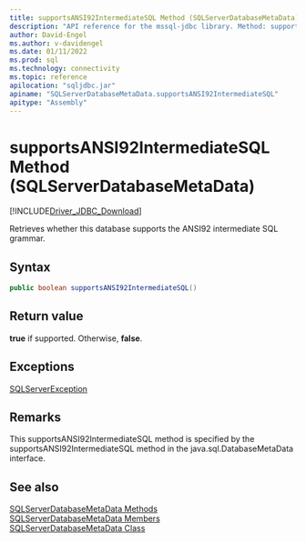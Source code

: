 ```yaml
---
title: supportsANSI92IntermediateSQL Method (SQLServerDatabaseMetaData)
description: "API reference for the mssql-jdbc library. Method: supportsANSI92IntermediateSQL (SQLServerDatabaseMetaData)"
author: David-Engel
ms.author: v-davidengel
ms.date: 01/11/2022
ms.prod: sql
ms.technology: connectivity
ms.topic: reference
apilocation: "sqljdbc.jar"
apiname: "SQLServerDatabaseMetaData.supportsANSI92IntermediateSQL"
apitype: "Assembly"
---
```

# supportsANSI92IntermediateSQL Method (SQLServerDatabaseMetaData)

[!INCLUDE[Driver_JDBC_Download](../../../includes/driver_jdbc_download.md)]

Retrieves whether this database supports the ANSI92 intermediate SQL grammar.

## Syntax

```java
public boolean supportsANSI92IntermediateSQL()
```

## Return value

 **true** if supported. Otherwise, **false**.

## Exceptions

[SQLServerException](sqlserverexception-class.md)

## Remarks

This supportsANSI92IntermediateSQL method is specified by the supportsANSI92IntermediateSQL method in the java.sql.DatabaseMetaData interface.

## See also

[SQLServerDatabaseMetaData Methods](sqlserverdatabasemetadata-methods.md)  
[SQLServerDatabaseMetaData Members](sqlserverdatabasemetadata-members.md)  
[SQLServerDatabaseMetaData Class](sqlserverdatabasemetadata-class.md)
